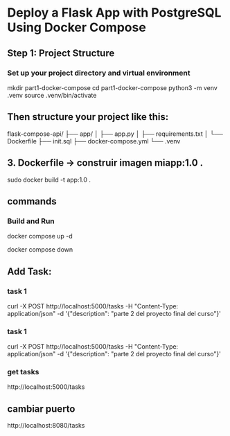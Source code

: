 # Deploy a Flask App with PostgreSQL Using Docker Compose

## Step 1: Project Structure
### Set up your project directory and virtual environment
mkdir part1-docker-compose
cd part1-docker-compose
python3 -m venv .venv
source .venv/bin/activate

## Then structure your project like this:
flask-compose-api/
├── app/
│   ├── app.py
│   ├── requirements.txt
│   └── Dockerfile
├── init.sql
├── docker-compose.yml
└── .venv


##  3. Dockerfile → construir imagen miapp:1.0 .
sudo docker build -t app:1.0 .

## commands
### Build and Run
docker compose up -d

docker compose down

## Add Task:
### task 1
curl -X POST http://localhost:5000/tasks -H "Content-Type: application/json" -d '{"description": "parte 2 del proyecto final del curso"}'

### task 1
curl -X POST http://localhost:5000/tasks -H "Content-Type: application/json" -d '{"description": "parte 2 del proyecto final del curso"}'

### get tasks
http://localhost:5000/tasks

## cambiar puerto
http://localhost:8080/tasks

